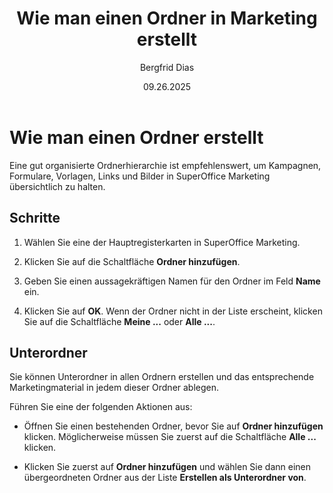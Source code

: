 ﻿---
uid: help-de-marketing-create-folder
title: Wie man einen Ordner in Marketing erstellt
description: Wie man einen Ordner in Marketing erstellt
keywords: Marketing, Ordner, Unterordner, Ordner hinzufügen
author: Bergfrid Dias
date: 09.26.2025
version: 10.5
content_type: howto
language: de
audience: person
audience_tooltip: SuperOffice Marketing
---

# Wie man einen Ordner erstellt

Eine gut organisierte Ordnerhierarchie ist empfehlenswert, um Kampagnen, Formulare, Vorlagen, Links und Bilder in SuperOffice Marketing übersichtlich zu halten.

## Schritte

1. Wählen Sie eine der Hauptregisterkarten in SuperOffice Marketing.

2. Klicken Sie auf die Schaltfläche **Ordner hinzufügen**.

3. Geben Sie einen aussagekräftigen Namen für den Ordner im Feld **Name** ein.

4. Klicken Sie auf **OK**. Wenn der Ordner nicht in der Liste erscheint, klicken Sie auf die Schaltfläche **Meine ...** oder **Alle ...**.

## Unterordner

Sie können Unterordner in allen Ordnern erstellen und das entsprechende Marketingmaterial in jedem dieser Ordner ablegen.

Führen Sie eine der folgenden Aktionen aus:

* Öffnen Sie einen bestehenden Ordner, bevor Sie auf **Ordner hinzufügen** klicken. Möglicherweise müssen Sie zuerst auf die Schaltfläche **Alle ...** klicken.

* Klicken Sie zuerst auf **Ordner hinzufügen** und wählen Sie dann einen übergeordneten Ordner aus der Liste **Erstellen als Unterordner von**.

<!-- Referenced images -->
